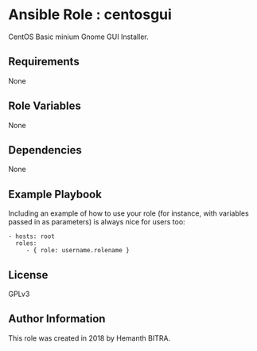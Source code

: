 Ansible Role : centosgui
=========

CentOS Basic minium Gnome GUI Installer.

Requirements
------------

None

Role Variables
--------------

None

Dependencies
------------

None

Example Playbook
----------------

Including an example of how to use your role (for instance, with variables passed in as parameters) is always nice for users too:

    - hosts: root
      roles:
         - { role: username.rolename }

License
-------

GPLv3

Author Information
------------------

This role was created in 2018 by Hemanth BITRA.
